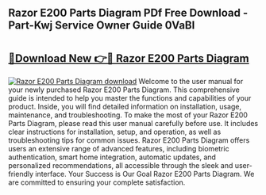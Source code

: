 ## Razor E200 Parts Diagram PDf Free Download - Part-Kwj Service Owner Guide 0VaBI

# <h2><a href="http://dfszyqg.blite.top/?on=Razor+E200+Parts+Diagram">🔗Download New 👉🔴 Razor E200 Parts Diagram</a></h2>

[![Razor E200 Parts Diagram download](https://i.imgur.com/lujVjoI.png)](http://dfszyqg.blite.top/?on=Razor+E200+Parts+Diagram)
Welcome to the user manual for your newly purchased Razor E200 Parts Diagram. This comprehensive guide is intended to help you master the functions and capabilities of your product. Inside, you will find detailed information on installation, usage, maintenance, and troubleshooting. To make the most of your Razor E200 Parts Diagram, please read this user manual carefully before use. It includes clear instructions for installation, setup, and operation, as well as troubleshooting tips for common issues. Razor E200 Parts Diagram offers users an extensive range of advanced features, including biometric authentication, smart home integration, automatic updates, and personalized recommendations, all accessible through the sleek and user-friendly interface. Your Success is Our Goal Razor E200 Parts Diagram. We are committed to ensuring your complete satisfaction.
